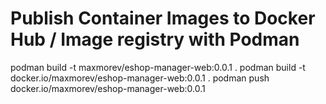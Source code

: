 # Publish Container Images to Docker Hub / Image registry with Podman
podman build -t maxmorev/eshop-manager-web:0.0.1 .
podman build -t docker.io/maxmorev/eshop-manager-web:0.0.1 .
podman push docker.io/maxmorev/eshop-manager-web:0.0.1
